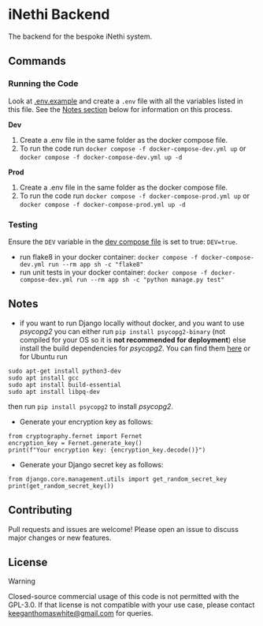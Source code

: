 # iNethi Backend

The backend for the bespoke iNethi system.

## Commands

### Running the Code

Look at [.env.example](.env.example) and create a `.env` file with all the variables listed in this file. See
the [Notes section](#notes) below for information on this process.

**Dev**

1. Create a .env file in the same folder as the docker compose file.
2. To run the code run `docker compose -f docker-compose-dev.yml up` or `docker compose -f docker-compose-dev.yml up -d`

**Prod**

1. Create a .env file in the same folder as the docker compose file.
2. To run the code run `docker compose -f docker-compose-prod.yml up` or `docker compose -f docker-compose-prod.yml up -d`

### Testing

Ensure the `DEV` variable in the [dev compose file](docker-compose-dev.yml) is set to true: `DEV=true`.

- run flake8 in your docker container: `docker compose -f docker-compose-dev.yml run --rm app sh -c "flake8"`
- run unit tests in your docker container: `docker compose -f docker-compose-dev.yml run --rm app sh -c "python manage.py test"`

## Notes

- if you want to run Django locally without docker, and you want to use _psycopg2_ you can either run
  `pip install psycopg2-binary` (not compiled for your OS so it is **not recommended for deployment**) else install the
  build dependencies for _psycopg2_. You can find them [here](https://www.psycopg.org/docs/install.html) or for Ubuntu run

```
sudo apt-get install python3-dev
sudo apt install gcc
sudo apt install build-essential
sudo apt install libpq-dev
```

then run `pip install psycopg2` to install _psycopg2_.

- Generate your encryption key as follows:

```
from cryptography.fernet import Fernet
encryption_key = Fernet.generate_key()
print(f"Your encryption key: {encryption_key.decode()}")
```

- Generate your Django secret key as follows:

```
from django.core.management.utils import get_random_secret_key
print(get_random_secret_key())
```

## Contributing

Pull requests and issues are welcome! Please open an issue to discuss major changes or new features.

## License

> [!WARNING]
> Closed-source commercial usage of this code is not permitted with the GPL-3.0. If that license is not compatible with your use case, please contact keeganthomaswhite@gmail.com for queries.
